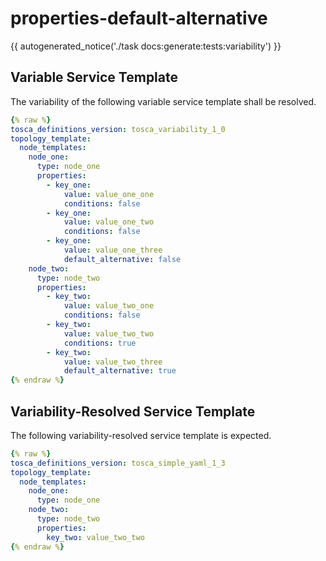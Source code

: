 # properties-default-alternative

{{ autogenerated_notice('./task docs:generate:tests:variability') }}


## Variable Service Template

The variability of the following variable service template shall be resolved.

```yaml linenums="1"
{% raw %}
tosca_definitions_version: tosca_variability_1_0
topology_template:
  node_templates:
    node_one:
      type: node_one
      properties:
        - key_one:
            value: value_one_one
            conditions: false
        - key_one:
            value: value_one_two
            conditions: false
        - key_one:
            value: value_one_three
            default_alternative: false
    node_two:
      type: node_two
      properties:
        - key_two:
            value: value_two_one
            conditions: false
        - key_two:
            value: value_two_two
            conditions: true
        - key_two:
            value: value_two_three
            default_alternative: true
{% endraw %}
```




## Variability-Resolved Service Template

The following variability-resolved service template is expected.

```yaml linenums="1"
{% raw %}
tosca_definitions_version: tosca_simple_yaml_1_3
topology_template:
  node_templates:
    node_one:
      type: node_one
    node_two:
      type: node_two
      properties:
        key_two: value_two_two
{% endraw %}
```

